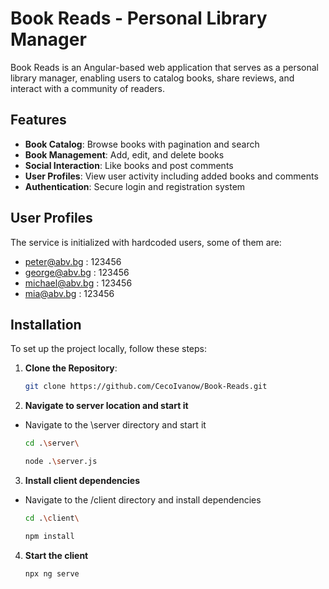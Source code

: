 # Book Reads - Personal Library Manager

Book Reads is an Angular-based web application that serves as a personal library manager, enabling users to catalog books, share reviews, and interact with a community of readers.

## Features

- **Book Catalog**: Browse books with pagination and search
- **Book Management**: Add, edit, and delete books
- **Social Interaction**: Like books and post comments
- **User Profiles**: View user activity including added books and comments
- **Authentication**: Secure login and registration system

## User Profiles

The service is initialized with hardcoded users, some of them are:

- peter@abv.bg : 123456
- george@abv.bg : 123456
- michael@abv.bg : 123456
- mia@abv.bg : 123456

## Installation

To set up the project locally, follow these steps:

1. **Clone the Repository**:
   ```bash
   git clone https://github.com/CecoIvanow/Book-Reads.git

2. **Navigate to server location and start it**

- Navigate to the \server directory and start it

   ```bash
   cd .\server\

   node .\server.js   

3. **Install client dependencies**

- Navigate to the /client directory and install dependencies

   ```bash
   cd .\client\

   npm install

4. **Start the client**

    ```bash
    npx ng serve
